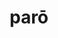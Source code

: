 ---
title: parō
meaning: to prepare
ch: five
pos: verb
inf: parāre
secondppstem: par
infend: āre
conjugation: first
derivative: preparatory
ss1: yes
---